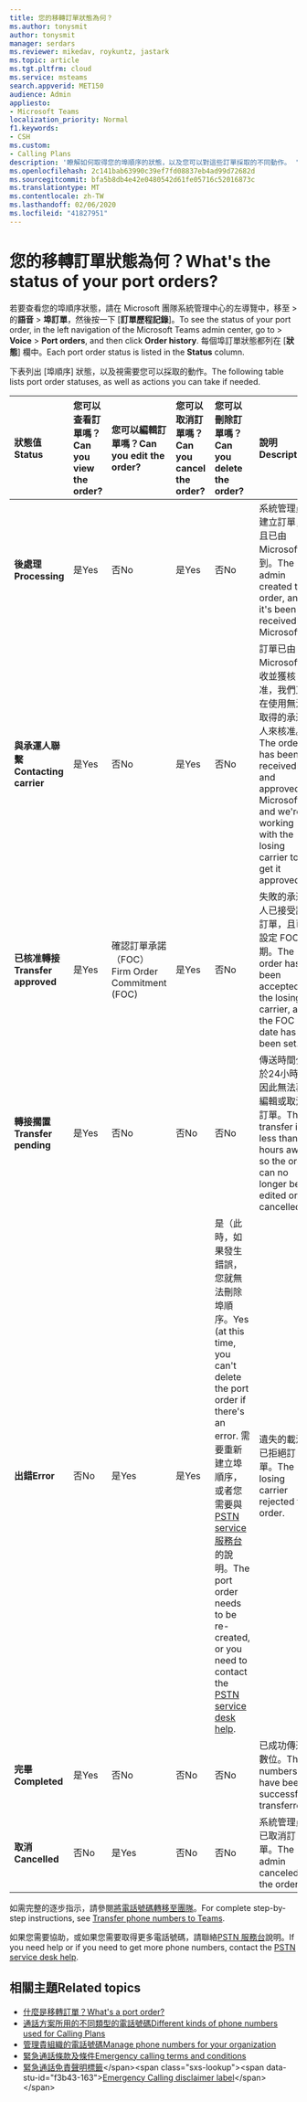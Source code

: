 ```yaml
---
title: 您的移轉訂單狀態為何？
ms.author: tonysmit
author: tonysmit
manager: serdars
ms.reviewer: mikedav, roykuntz, jastark
ms.topic: article
ms.tgt.pltfrm: cloud
ms.service: msteams
search.appverid: MET150
audience: Admin
appliesto:
- Microsoft Teams
localization_priority: Normal
f1.keywords:
- CSH
ms.custom:
- Calling Plans
description: '瞭解如何取得您的埠順序的狀態，以及您可以對這些訂單採取的不同動作。 '
ms.openlocfilehash: 2c141bab63990c39ef7fd08837eb4ad99d72682d
ms.sourcegitcommit: bfa5b8db4e42e0480542d61fe05716c52016873c
ms.translationtype: MT
ms.contentlocale: zh-TW
ms.lasthandoff: 02/06/2020
ms.locfileid: "41827951"
---
```

# <a name="whats-the-status-of-your-port-orders"></a><span data-ttu-id="f3b43-103">您的移轉訂單狀態為何？</span><span class="sxs-lookup"><span data-stu-id="f3b43-103">What's the status of your port orders?</span></span>

<span data-ttu-id="f3b43-104">若要查看您的埠順序狀態，請在 Microsoft 團隊系統管理中心的左導覽中，移至 > 的**語音** > **埠訂單**，然後按一下 [**訂單歷程記錄**]。</span><span class="sxs-lookup"><span data-stu-id="f3b43-104">To see the status of your port order, in the left navigation of the Microsoft Teams admin center, go to  > **Voice** > **Port orders**, and then click **Order history**.</span></span> <span data-ttu-id="f3b43-105">每個埠訂單狀態都列在 [**狀態**] 欄中。</span><span class="sxs-lookup"><span data-stu-id="f3b43-105">Each port order status is listed in the **Status** column.</span></span>

<span data-ttu-id="f3b43-106">下表列出 [埠順序] 狀態，以及視需要您可以採取的動作。</span><span class="sxs-lookup"><span data-stu-id="f3b43-106">The following table lists port order statuses, as well as actions you can take if needed.</span></span>

|<span data-ttu-id="f3b43-107">**狀態值**</span><span class="sxs-lookup"><span data-stu-id="f3b43-107">**Status**</span></span>|<span data-ttu-id="f3b43-108">**您可以查看訂單嗎？**</span><span class="sxs-lookup"><span data-stu-id="f3b43-108">**Can you view the order?**</span></span>|<span data-ttu-id="f3b43-109">**您可以編輯訂單嗎？**</span><span class="sxs-lookup"><span data-stu-id="f3b43-109">**Can you edit the order?**</span></span>|<span data-ttu-id="f3b43-110">**您可以取消訂單嗎？**</span><span class="sxs-lookup"><span data-stu-id="f3b43-110">**Can you cancel the order?**</span></span>|<span data-ttu-id="f3b43-111">**您可以刪除訂單嗎？**</span><span class="sxs-lookup"><span data-stu-id="f3b43-111">**Can you delete the order?**</span></span>|<span data-ttu-id="f3b43-112">**說明**</span><span class="sxs-lookup"><span data-stu-id="f3b43-112">**Description**</span></span>|
|:-----|:-----|:-----|:-----|:-----|:-----|
|<span data-ttu-id="f3b43-113">**後處理**</span><span class="sxs-lookup"><span data-stu-id="f3b43-113">**Processing**</span></span> <br/> |<span data-ttu-id="f3b43-114">是</span><span class="sxs-lookup"><span data-stu-id="f3b43-114">Yes</span></span>  <br/> |<span data-ttu-id="f3b43-115">否</span><span class="sxs-lookup"><span data-stu-id="f3b43-115">No</span></span>  <br/> |<span data-ttu-id="f3b43-116">是</span><span class="sxs-lookup"><span data-stu-id="f3b43-116">Yes</span></span>  <br/> |<span data-ttu-id="f3b43-117">否</span><span class="sxs-lookup"><span data-stu-id="f3b43-117">No</span></span>  <br/> |<span data-ttu-id="f3b43-118">系統管理員建立訂單，且已由 Microsoft 收到。</span><span class="sxs-lookup"><span data-stu-id="f3b43-118">The admin created the order, and it's been received by Microsoft.</span></span>  <br/> |
|<span data-ttu-id="f3b43-119">**與承運人聯繫**</span><span class="sxs-lookup"><span data-stu-id="f3b43-119">**Contacting carrier**</span></span> <br/> |<span data-ttu-id="f3b43-120">是</span><span class="sxs-lookup"><span data-stu-id="f3b43-120">Yes</span></span>  <br/> |<span data-ttu-id="f3b43-121">否</span><span class="sxs-lookup"><span data-stu-id="f3b43-121">No</span></span>  <br/> |<span data-ttu-id="f3b43-122">是</span><span class="sxs-lookup"><span data-stu-id="f3b43-122">Yes</span></span>  <br/> |<span data-ttu-id="f3b43-123">否</span><span class="sxs-lookup"><span data-stu-id="f3b43-123">No</span></span>  <br/> |<span data-ttu-id="f3b43-124">訂單已由 Microsoft 接收並獲核准，我們正在使用無法取得的承運人來核准。</span><span class="sxs-lookup"><span data-stu-id="f3b43-124">The order has been received and approved by Microsoft, and we're working with the losing carrier to get it approved.</span></span>  <br/> |
|<span data-ttu-id="f3b43-125">**已核准轉接**</span><span class="sxs-lookup"><span data-stu-id="f3b43-125">**Transfer approved**</span></span> <br/> |<span data-ttu-id="f3b43-126">是</span><span class="sxs-lookup"><span data-stu-id="f3b43-126">Yes</span></span>  <br/> |<span data-ttu-id="f3b43-127">確認訂單承諾（FOC）</span><span class="sxs-lookup"><span data-stu-id="f3b43-127">Firm Order Commitment (FOC)</span></span>  <br/> |<span data-ttu-id="f3b43-128">是</span><span class="sxs-lookup"><span data-stu-id="f3b43-128">Yes</span></span>  <br/> |<span data-ttu-id="f3b43-129">否</span><span class="sxs-lookup"><span data-stu-id="f3b43-129">No</span></span>  <br/> |<span data-ttu-id="f3b43-130">失敗的承運人已接受該訂單，且已設定 FOC 日期。</span><span class="sxs-lookup"><span data-stu-id="f3b43-130">The order has been accepted by the losing carrier, and the FOC date has been set.</span></span>  <br/> |
|<span data-ttu-id="f3b43-131">**轉接擱置**</span><span class="sxs-lookup"><span data-stu-id="f3b43-131">**Transfer pending**</span></span> <br/> |<span data-ttu-id="f3b43-132">是</span><span class="sxs-lookup"><span data-stu-id="f3b43-132">Yes</span></span>  <br/> |<span data-ttu-id="f3b43-133">否</span><span class="sxs-lookup"><span data-stu-id="f3b43-133">No</span></span>  <br/> |<span data-ttu-id="f3b43-134">否</span><span class="sxs-lookup"><span data-stu-id="f3b43-134">No</span></span>  <br/> |<span data-ttu-id="f3b43-135">否</span><span class="sxs-lookup"><span data-stu-id="f3b43-135">No</span></span>  <br/> |<span data-ttu-id="f3b43-136">傳送時間少於24小時，因此無法再編輯或取消訂單。</span><span class="sxs-lookup"><span data-stu-id="f3b43-136">The transfer is less than 24 hours away, so the order can no longer be edited or cancelled.</span></span>  <br/> |
|<span data-ttu-id="f3b43-137">**出錯**</span><span class="sxs-lookup"><span data-stu-id="f3b43-137">**Error**</span></span> <br/> |<span data-ttu-id="f3b43-138">否</span><span class="sxs-lookup"><span data-stu-id="f3b43-138">No</span></span>  <br/> |<span data-ttu-id="f3b43-139">是</span><span class="sxs-lookup"><span data-stu-id="f3b43-139">Yes</span></span>  <br/> |<span data-ttu-id="f3b43-140">是</span><span class="sxs-lookup"><span data-stu-id="f3b43-140">Yes</span></span>  <br/> |<span data-ttu-id="f3b43-141">是（此時，如果發生錯誤，您就無法刪除埠順序。</span><span class="sxs-lookup"><span data-stu-id="f3b43-141">Yes (at this time, you can't delete the port order if there's an error.</span></span> <span data-ttu-id="f3b43-142">需要重新建立埠順序，或者您需要與[PSTN service 服務台](../manage-phone-numbers-for-your-organization/contact-pstn-service-desk.md)的說明。</span><span class="sxs-lookup"><span data-stu-id="f3b43-142">The port order needs to be re-created, or you need to contact the [PSTN service desk help](../manage-phone-numbers-for-your-organization/contact-pstn-service-desk.md).</span></span>  <br/> |<span data-ttu-id="f3b43-143">遺失的載波已拒絕訂單。</span><span class="sxs-lookup"><span data-stu-id="f3b43-143">The losing carrier rejected the order.</span></span>  <br/> |
|<span data-ttu-id="f3b43-144">**完畢**</span><span class="sxs-lookup"><span data-stu-id="f3b43-144">**Completed**</span></span> <br/> |<span data-ttu-id="f3b43-145">是</span><span class="sxs-lookup"><span data-stu-id="f3b43-145">Yes</span></span>  <br/> |<span data-ttu-id="f3b43-146">否</span><span class="sxs-lookup"><span data-stu-id="f3b43-146">No</span></span>  <br/> |<span data-ttu-id="f3b43-147">否</span><span class="sxs-lookup"><span data-stu-id="f3b43-147">No</span></span>  <br/> |<span data-ttu-id="f3b43-148">否</span><span class="sxs-lookup"><span data-stu-id="f3b43-148">No</span></span>  <br/> |<span data-ttu-id="f3b43-149">已成功傳送數位。</span><span class="sxs-lookup"><span data-stu-id="f3b43-149">The numbers have been successfully transferred.</span></span>  <br/> |
|<span data-ttu-id="f3b43-150">**取消**</span><span class="sxs-lookup"><span data-stu-id="f3b43-150">**Cancelled**</span></span> <br/> |<span data-ttu-id="f3b43-151">否</span><span class="sxs-lookup"><span data-stu-id="f3b43-151">No</span></span>  <br/> |<span data-ttu-id="f3b43-152">是</span><span class="sxs-lookup"><span data-stu-id="f3b43-152">Yes</span></span>  <br/> |<span data-ttu-id="f3b43-153">否</span><span class="sxs-lookup"><span data-stu-id="f3b43-153">No</span></span>  <br/> |<span data-ttu-id="f3b43-154">否</span><span class="sxs-lookup"><span data-stu-id="f3b43-154">No</span></span>  <br/> |<span data-ttu-id="f3b43-155">系統管理員已取消訂單。</span><span class="sxs-lookup"><span data-stu-id="f3b43-155">The admin canceled the order.</span></span>  <br/> |

<span data-ttu-id="f3b43-156">如需完整的逐步指示，請參閱[將電話號碼轉移至團隊](transfer-phone-numbers-to-teams.md)。</span><span class="sxs-lookup"><span data-stu-id="f3b43-156">For complete step-by-step instructions, see [Transfer phone numbers to Teams](transfer-phone-numbers-to-teams.md).</span></span>

<span data-ttu-id="f3b43-157">如果您需要協助，或如果您需要取得更多電話號碼，請聯絡[PSTN 服務台](../manage-phone-numbers-for-your-organization/contact-pstn-service-desk.md)說明。</span><span class="sxs-lookup"><span data-stu-id="f3b43-157">If you need help or if you need to get more phone numbers, contact the [PSTN service desk help](../manage-phone-numbers-for-your-organization/contact-pstn-service-desk.md).</span></span>

## <a name="related-topics"></a><span data-ttu-id="f3b43-158">相關主題</span><span class="sxs-lookup"><span data-stu-id="f3b43-158">Related topics</span></span>

- [<span data-ttu-id="f3b43-159">什麼是移轉訂單？</span><span class="sxs-lookup"><span data-stu-id="f3b43-159">What's a port order?</span></span>](port-order-overview.md)
- [<span data-ttu-id="f3b43-160">通話方案所用的不同類型的電話號碼</span><span class="sxs-lookup"><span data-stu-id="f3b43-160">Different kinds of phone numbers used for Calling Plans</span></span>](../different-kinds-of-phone-numbers-used-for-calling-plans.md)
- [<span data-ttu-id="f3b43-161">管理貴組織的電話號碼</span><span class="sxs-lookup"><span data-stu-id="f3b43-161">Manage phone numbers for your organization</span></span>](../manage-phone-numbers-for-your-organization/manage-phone-numbers-for-your-organization.md)
- [<span data-ttu-id="f3b43-162">緊急通話條款及條件</span><span class="sxs-lookup"><span data-stu-id="f3b43-162">Emergency calling terms and conditions</span></span>](../emergency-calling-terms-and-conditions.md)
- <span data-ttu-id="f3b43-163">[緊急通話免責聲明標籤](https://github.com/MicrosoftDocs/OfficeDocs-SkypeForBusiness/blob/live/Teams/downloads/emergency-calling/emergency-calling-label-(en-us)-(v.1.0).zip?raw=true)</span><span class="sxs-lookup"><span data-stu-id="f3b43-163">[Emergency Calling disclaimer label](https://github.com/MicrosoftDocs/OfficeDocs-SkypeForBusiness/blob/live/Teams/downloads/emergency-calling/emergency-calling-label-(en-us)-(v.1.0).zip?raw=true)</span></span>
